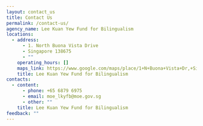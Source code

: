 ```yaml
---
layout: contact_us
title: Contact Us
permalink: /contact-us/
agency_name: Lee Kuan Yew Fund for Bilingualism
locations:
  - address:
      - 1. North Buona Vista Drive
      - Singapore 138675
      - ""
    operating_hours: []
    maps_link: https://www.google.com/maps/place/1+N+Buona+Vista+Dr,+Singapore+138675/@1.3054075,103.7887384,17z/data=!3m1!4b1!4m5!3m4!1s0x31da1a43b6c4fc13:0xe0f68e977a69968f!8m2!3d1.3054021!4d103.7909271!5m1!1e1
    title: Lee Kuan Yew Fund for Bilingualism
contacts:
  - content:
      - phone: +65 6879 6975
      - email: moe_lkyfb@moe.gov.sg
      - other: ""
    title: Lee Kuan Yew Fund for Bilingualism
feedback: ""
---
```

